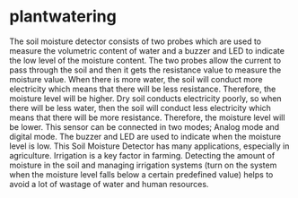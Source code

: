 # plantwatering

The soil moisture detector consists of two probes which are used to measure the volumetric content of water and a buzzer and LED to indicate the low level of the moisture content. The two probes allow the current to pass through the soil and then it gets the resistance value to measure the moisture value. When there is more water, the soil will conduct more electricity which means that there will be less resistance. Therefore, the moisture level will be higher. Dry soil conducts electricity poorly, so when there will be less water, then the soil will conduct less electricity which means that there will be more resistance. Therefore, the moisture level will be lower. This sensor can be connected in two modes; Analog mode and digital mode. The buzzer and LED are used to indicate when the moisture level is low. This Soil Moisture Detector has many applications, especially in agriculture. Irrigation is a key factor in farming. Detecting the amount of moisture in the soil and managing irrigation systems (turn on the system when the moisture level falls below a certain predefined value) helps to avoid a lot of wastage of water and human resources.
